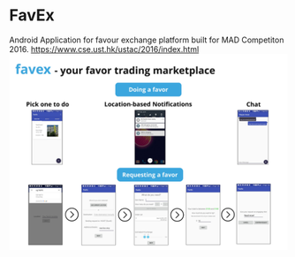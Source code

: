 # FavEx
Android Application for favour exchange platform built for MAD Competiton 2016. https://www.cse.ust.hk/ustac/2016/index.html
![Project Poster](/poster.jpeg)
